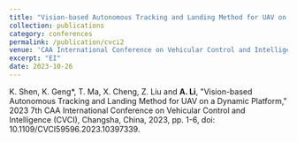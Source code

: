```yaml
---
title: "Vision-based Autonomous Tracking and Landing Method for UAV on a Dynamic Platform"
collection: publications
category: conferences
permalink: /publication/cvci2
venue: 'CAA International Conference on Vehicular Control and Intelligence (CVCI)'
excerpt: "EI"
date: 2023-10-26
---
```

K. Shen, K. Geng*, T. Ma, X. Cheng, Z. Liu and **A. Li**, "Vision-based Autonomous Tracking and Landing Method for UAV on a Dynamic Platform," 2023 7th CAA International Conference on Vehicular Control and Intelligence (CVCI), Changsha, China, 2023, pp. 1-6, doi: 10.1109/CVCI59596.2023.10397339.
